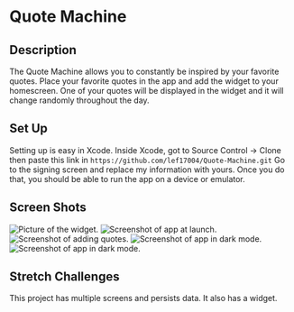 #  Quote Machine

## Description
The Quote Machine allows you to constantly be inspired by your favorite quotes. Place your favorite quotes in the app and add the widget to your homescreen. One of your quotes will be displayed in the widget and it will change randomly throughout the day.

## Set Up
Setting up is easy in Xcode. Inside Xcode, got to Source Control -> Clone then paste this link in `https://github.com/lef17004/Quote-Machine.git`
Go to the signing screen and replace my information with yours. Once you do that, you should be able to run the app on a device or emulator.

## Screen Shots
![Picture of the widget.](Screenshots/widget.png)
![Screenshot of app at launch.](Screenshots/firstlaunch.png)
![Screenshot of adding quotes.](Screenshots/addquote.png)
![Screenshot of app in dark mode.](Screenshots/nightmode.png)
![Screenshot of app in dark mode.](Screenshots/nightmode2.png)

## Stretch Challenges
This project has multiple screens and persists data. It also has a widget.
